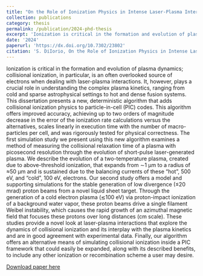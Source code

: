 ```yaml
---
title: "On the Role of Ionization Physics in Intense Laser-Plasma Interactions"
collection: publications
category: thesis
permalink: /publication/2024-phd-thesis
excerpt: 'Ionization is critical in the formation and evolution of plasma dynamics; collisional ionization, in particular, is an often overlooked source of electrons when dealing with laser-plasma interactions. It, however, plays a crucial role in understanding the complex plasma kinetics, ranging from cold and sparse astrophysical settings to hot and dense fusion systems. This dissertation presents a new, deterministic algorithm that adds collisional ionization physics to particle-in-cell (PIC) codes. This algorithm offers improved accuracy, achieving up to two orders of magnitude decrease in the error of the ionization rate calculations versus the alternatives, scales linearly in execution time with the number of macro-particles per cell, and was rigorously tested for physical correctness. The first simulation study we present using this new algorithm examines a method of measuring the collisional relaxation time of a plasma with picosecond resolution through the evolution of short-pulse laser-generated plasma. We describe the evolution of a two-temperature plasma, created due to above-threshold ionization, that expands from ∼1 μm to a radius of ≈50 μm and is sustained due to the balancing currents of these “hot”, 500 eV, and “cold”, 100 eV, electrons. Our second study offers a model and supporting simulations for the stable generation of low divergence (≤20 mrad) proton beams from a novel liquid sheet target. Through the generation of a cold electron plasma (≲100 eV) via proton-impact ionization of a background water vapor, these proton beams drive a single filament Weibel instability, which causes the rapid growth of an azimuthal magnetic field that focuses these protons over long distances (cm scale). These studies provide a novel look at laser-plasma interactions that explore the dynamics of collisional ionization and its interplay with the plasma kinetics and are in good agreement with experimental data. Finally, our algorithm offers an alternative means of simulating collisional ionization inside a PIC framework that could easily be expanded, along with its described benefits, to include any other ionization or recombination scheme a user may desire.'
date: '2024'
paperurl: 'https://dx.doi.org/10.7302/23802'
citation: 'S. DiIorio, On the Role of Ionization Physics in Intense Laser-Plasma Interactions, Ph.D. dissertation, The University of Michigan, Ann Arbor, 2024.'
---
```

Ionization is critical in the formation and evolution of plasma dynamics; collisional ionization, in particular, is an often overlooked source of electrons when dealing with laser-plasma interactions. It, however, plays a crucial role in understanding the complex plasma kinetics, ranging from cold and sparse astrophysical settings to hot and dense fusion systems. This dissertation presents a new, deterministic algorithm that adds collisional ionization physics to particle-in-cell (PIC) codes. This algorithm offers improved accuracy, achieving up to two orders of magnitude decrease in the error of the ionization rate calculations versus the alternatives, scales linearly in execution time with the number of macro-particles per cell, and was rigorously tested for physical correctness. The first simulation study we present using this new algorithm examines a method of measuring the collisional relaxation time of a plasma with picosecond resolution through the evolution of short-pulse laser-generated plasma. We describe the evolution of a two-temperature plasma, created due to above-threshold ionization, that expands from ∼1 μm to a radius of ≈50 μm and is sustained due to the balancing currents of these “hot”, 500 eV, and “cold”, 100 eV, electrons. Our second study offers a model and supporting simulations for the stable generation of low divergence (≤20 mrad) proton beams from a novel liquid sheet target. Through the generation of a cold electron plasma (≲100 eV) via proton-impact ionization of a background water vapor, these proton beams drive a single filament Weibel instability, which causes the rapid growth of an azimuthal magnetic field that focuses these protons over long distances (cm scale). These studies provide a novel look at laser-plasma interactions that explore the dynamics of collisional ionization and its interplay with the plasma kinetics and are in good agreement with experimental data. Finally, our algorithm offers an alternative means of simulating collisional ionization inside a PIC framework that could easily be expanded, along with its described benefits, to include any other ionization or recombination scheme a user may desire.

[Download paper here](https://dx.doi.org/10.7302/23802)
